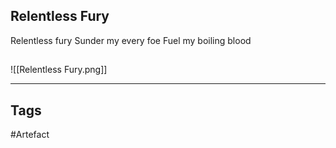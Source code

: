 ## Relentless Fury
Relentless fury
Sunder my every foe
Fuel my boiling blood
## 
![[Relentless Fury.png]]

---
## Tags
#Artefact